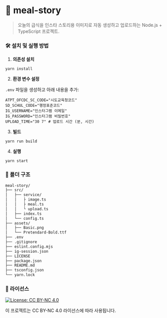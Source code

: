 # 🥗 meal-story
> 오늘의 급식을 인스타 스토리용 이미지로 자동 생성하고 업로드하는 Node.js + TypeScript 프로젝트.

### 🛠️ 설치 및 실행 방법
1. **의존성 설치**
```
yarn install
```
2. **환경 변수 설정**

`.env` 파일을 생성하고 아래 내용을 추가:

```
ATPT_OFCDC_SC_CODE="시도교육청코드"
SD_SCHUL_CODE="행정표준코드"
IG_USERNAME="인스타그램 이메일"
IG_PASSWORD="인스타그램 비밀번호"
UPLOAD_TIME="30 7" # 업로드 시간 (분, 시간)
```
3. **빌드**
```
yarn run build
```
4. **실행**
```
yarn start
```
### 📁 폴더 구조
```bash
meal-story/
├── src/
│   ├── service/
│   │   ├ image.ts
│   │   ├ meal.ts
│   │   └ upload.ts
│   ├── index.ts                      
│   └── config.ts             
├── assets/
│   ├── Basic.png            
│   └── Pretendard-Bold.ttf
├── .env
├── .gitignore
├── eslint.config.mjs
├── ig-session.json
├── LICENSE            
├── package.json
├── README.md
├── tsconfig.json
└── yarn.lock
```

### 📄 라이선스
[![License: CC BY-NC 4.0](https://img.shields.io/badge/License-CC%20BY--NC%204.0-lightgrey.svg)](https://creativecommons.org/licenses/by-nc/4.0/)

이 프로젝트는 CC BY-NC 4.0 라이선스에 따라 사용됩니다.